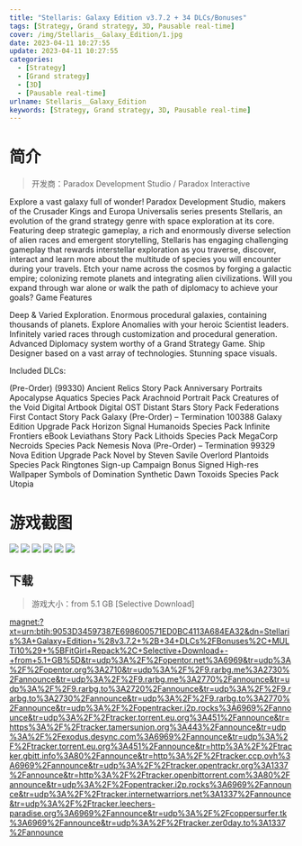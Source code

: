 ```yaml
---
title: "Stellaris: Galaxy Edition v3.7.2 + 34 DLCs/Bonuses"
tags: [Strategy, Grand strategy, 3D, Pausable real-time]
cover: /img/Stellaris__Galaxy_Edition/1.jpg
date: 2023-04-11 10:27:55
update: 2023-04-11 10:27:55
categories: 
  - [Strategy]
  - [Grand strategy]
  - [3D]
  - [Pausable real-time]
urlname: Stellaris__Galaxy_Edition
keywords: [Strategy, Grand strategy, 3D, Pausable real-time]
---
```

# 简介

> 开发商：Paradox Development Studio / Paradox Interactive

Explore a vast galaxy full of wonder! Paradox Development Studio, makers of the Crusader Kings and Europa Universalis series presents Stellaris, an evolution of the grand strategy genre with space exploration at its core.
Featuring deep strategic gameplay, a rich and enormously diverse selection of alien races and emergent storytelling, Stellaris has engaging challenging gameplay that rewards interstellar exploration as you traverse, discover, interact and learn more about the multitude of species you will encounter during your travels.
Etch your name across the cosmos by forging a galactic empire; colonizing remote planets and integrating alien civilizations. Will you expand through war alone or walk the path of diplomacy to achieve your goals?
Game Features

Deep & Varied Exploration.
Enormous procedural galaxies, containing thousands of planets.
Explore Anomalies with your heroic Scientist leaders.
Infinitely varied races through customization and procedural generation.
Advanced Diplomacy system worthy of a Grand Strategy Game.
Ship Designer based on a vast array of technologies.
Stunning space visuals.

Included DLCs:

(Pre-Order) (99330)
Ancient Relics Story Pack
Anniversary Portraits
Apocalypse
Aquatics Species Pack
Arachnoid Portrait Pack
Creatures of the Void
Digital Artbook
Digital OST
Distant Stars Story Pack
Federations
First Contact Story Pack
Galaxy (Pre-Order) – Termination 100388
Galaxy Edition Upgrade Pack
Horizon Signal
Humanoids Species Pack
Infinite Frontiers eBook
Leviathans Story Pack
Lithoids Species Pack
MegaCorp
Necroids Species Pack
Nemesis
Nova (Pre-Order) – Termination 99329
Nova Edition Upgrade Pack
Novel by Steven Savile
Overlord
Plantoids Species Pack
Ringtones
Sign-up Campaign Bonus
Signed High-res Wallpaper
Symbols of Domination
Synthetic Dawn
Toxoids Species Pack
Utopia

# 游戏截图

![](/img/Stellaris__Galaxy_Edition/2.jpg)
![](/img/Stellaris__Galaxy_Edition/3.jpg)
![](/img/Stellaris__Galaxy_Edition/4.jpg)
![](/img/Stellaris__Galaxy_Edition/5.jpg)
![](/img/Stellaris__Galaxy_Edition/6.jpg)
![](/img/Stellaris__Galaxy_Edition/7.jpg)


## 下载

> 游戏大小：from 5.1 GB [Selective Download]

[magnet:?xt=urn:btih:9053D34597387E698600571ED0BC4113A684EA32&amp;dn=Stellaris%3A+Galaxy+Edition+%28v3.7.2+%2B+34+DLCs%2FBonuses%2C+MULTi10%29+%5BFitGirl+Repack%2C+Selective+Download+-+from+5.1+GB%5D&amp;tr=udp%3A%2F%2Fopentor.net%3A6969&amp;tr=udp%3A%2F%2Fopentor.org%3A2710&amp;tr=udp%3A%2F%2F9.rarbg.me%3A2730%2Fannounce&amp;tr=udp%3A%2F%2F9.rarbg.me%3A2770%2Fannounce&amp;tr=udp%3A%2F%2F9.rarbg.to%3A2720%2Fannounce&amp;tr=udp%3A%2F%2F9.rarbg.to%3A2730%2Fannounce&amp;tr=udp%3A%2F%2F9.rarbg.to%3A2770%2Fannounce&amp;tr=udp%3A%2F%2Fopentracker.i2p.rocks%3A6969%2Fannounce&amp;tr=udp%3A%2F%2Ftracker.torrent.eu.org%3A451%2Fannounce&amp;tr=https%3A%2F%2Ftracker.tamersunion.org%3A443%2Fannounce&amp;tr=udp%3A%2F%2Fexodus.desync.com%3A6969%2Fannounce&amp;tr=udp%3A%2F%2Ftracker.torrent.eu.org%3A451%2Fannounce&amp;tr=http%3A%2F%2Ftracker.gbitt.info%3A80%2Fannounce&amp;tr=http%3A%2F%2Ftracker.ccp.ovh%3A6969%2Fannounce&amp;tr=udp%3A%2F%2Ftracker.opentrackr.org%3A1337%2Fannounce&amp;tr=http%3A%2F%2Ftracker.openbittorrent.com%3A80%2Fannounce&amp;tr=udp%3A%2F%2Fopentracker.i2p.rocks%3A6969%2Fannounce&amp;tr=udp%3A%2F%2Ftracker.internetwarriors.net%3A1337%2Fannounce&amp;tr=udp%3A%2F%2Ftracker.leechers-paradise.org%3A6969%2Fannounce&amp;tr=udp%3A%2F%2Fcoppersurfer.tk%3A6969%2Fannounce&amp;tr=udp%3A%2F%2Ftracker.zer0day.to%3A1337%2Fannounce](magnet:?xt=urn:btih:9053D34597387E698600571ED0BC4113A684EA32&amp;dn=Stellaris%3A+Galaxy+Edition+%28v3.7.2+%2B+34+DLCs%2FBonuses%2C+MULTi10%29+%5BFitGirl+Repack%2C+Selective+Download+-+from+5.1+GB%5D&amp;tr=udp%3A%2F%2Fopentor.net%3A6969&amp;tr=udp%3A%2F%2Fopentor.org%3A2710&amp;tr=udp%3A%2F%2F9.rarbg.me%3A2730%2Fannounce&amp;tr=udp%3A%2F%2F9.rarbg.me%3A2770%2Fannounce&amp;tr=udp%3A%2F%2F9.rarbg.to%3A2720%2Fannounce&amp;tr=udp%3A%2F%2F9.rarbg.to%3A2730%2Fannounce&amp;tr=udp%3A%2F%2F9.rarbg.to%3A2770%2Fannounce&amp;tr=udp%3A%2F%2Fopentracker.i2p.rocks%3A6969%2Fannounce&amp;tr=udp%3A%2F%2Ftracker.torrent.eu.org%3A451%2Fannounce&amp;tr=https%3A%2F%2Ftracker.tamersunion.org%3A443%2Fannounce&amp;tr=udp%3A%2F%2Fexodus.desync.com%3A6969%2Fannounce&amp;tr=udp%3A%2F%2Ftracker.torrent.eu.org%3A451%2Fannounce&amp;tr=http%3A%2F%2Ftracker.gbitt.info%3A80%2Fannounce&amp;tr=http%3A%2F%2Ftracker.ccp.ovh%3A6969%2Fannounce&amp;tr=udp%3A%2F%2Ftracker.opentrackr.org%3A1337%2Fannounce&amp;tr=http%3A%2F%2Ftracker.openbittorrent.com%3A80%2Fannounce&amp;tr=udp%3A%2F%2Fopentracker.i2p.rocks%3A6969%2Fannounce&amp;tr=udp%3A%2F%2Ftracker.internetwarriors.net%3A1337%2Fannounce&amp;tr=udp%3A%2F%2Ftracker.leechers-paradise.org%3A6969%2Fannounce&amp;tr=udp%3A%2F%2Fcoppersurfer.tk%3A6969%2Fannounce&amp;tr=udp%3A%2F%2Ftracker.zer0day.to%3A1337%2Fannounce)